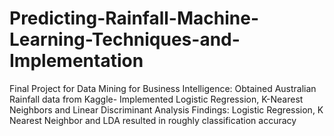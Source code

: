 # Predicting-Rainfall-Machine-Learning-Techniques-and-Implementation
Final Project for Data Mining for Business Intelligence: Obtained Australian Rainfall data from Kaggle- Implemented Logistic Regression, K-Nearest Neighbors and Linear Discriminant Analysis
Findings: Logistic Regression, K Nearest Neighbor and LDA resulted in roughly classification accuracy 
